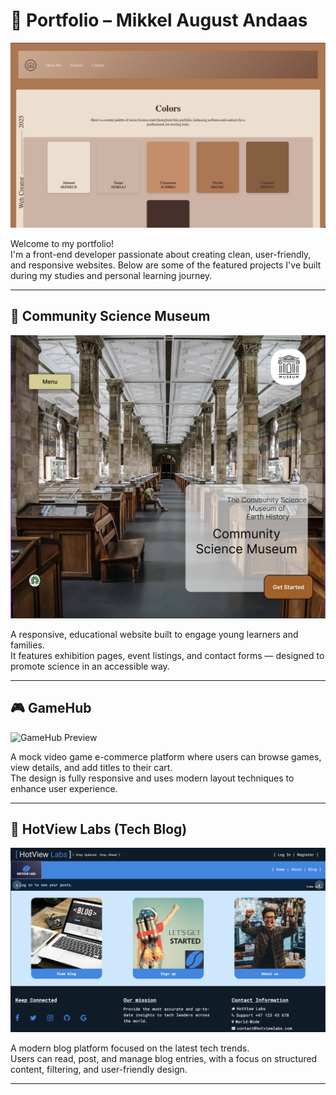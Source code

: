 # 🎨 Portfolio – Mikkel August Andaas

![Portfolio Preview](./img/portfolio-mikkel.png)

Welcome to my portfolio!  
I'm a front-end developer passionate about creating clean, user-friendly, and responsive websites. Below are some of the featured projects I've built during my studies and personal learning journey.

---

## 🧪 Community Science Museum

![Community Science Museum Preview](./img/slider/CSM1.png)

A responsive, educational website built to engage young learners and families.  
It features exhibition pages, event listings, and contact forms — designed to promote science in an accessible way.

---

## 🎮 GameHub

![GameHub Preview](./img/slider/Gamehub1.png)

A mock video game e-commerce platform where users can browse games, view details, and add titles to their cart.  
The design is fully responsive and uses modern layout techniques to enhance user experience.

---

## 📰 HotView Labs (Tech Blog)

![HotView Labs Preview](./img/slider/HVL1.png)

A modern blog platform focused on the latest tech trends.  
Users can read, post, and manage blog entries, with a focus on structured content, filtering, and user-friendly design.

---
